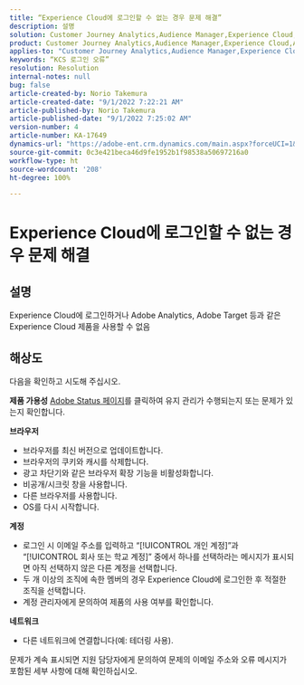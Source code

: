 ```yaml
---
title: “Experience Cloud에 로그인할 수 없는 경우 문제 해결”
description: 설명
solution: Customer Journey Analytics,Audience Manager,Experience Cloud,Analytics,Target
product: Customer Journey Analytics,Audience Manager,Experience Cloud,Analytics,Target
applies-to: "Customer Journey Analytics,Audience Manager,Experience Cloud,Analytics,Target"
keywords: “KCS 로그인 오류”
resolution: Resolution
internal-notes: null
bug: false
article-created-by: Norio Takemura
article-created-date: "9/1/2022 7:22:21 AM"
article-published-by: Norio Takemura
article-published-date: "9/1/2022 7:25:02 AM"
version-number: 4
article-number: KA-17649
dynamics-url: "https://adobe-ent.crm.dynamics.com/main.aspx?forceUCI=1&pagetype=entityrecord&etn=knowledgearticle&id=7d1491cd-c629-ed11-9db1-002248086d3d"
source-git-commit: 0c3e421beca46d9fe1952b1f98538a50697216a0
workflow-type: ht
source-wordcount: '208'
ht-degree: 100%

---
```


# Experience Cloud에 로그인할 수 없는 경우 문제 해결

## 설명

Experience Cloud에 로그인하거나 Adobe Analytics, Adobe Target 등과 같은 Experience Cloud 제품을 사용할 수 없음

## 해상도


다음을 확인하고 시도해 주십시오.

<b>제품 가용성</b>
[ Adobe Status 페이지](https://status.adobe.com)를 클릭하여 유지 관리가 수행되는지 또는 문제가 있는지 확인합니다.

<b>브라우저</b>

- 브라우저를 최신 버전으로 업데이트합니다.
- 브라우저의 쿠키와 캐시를 삭제합니다.
- 광고 차단기와 같은 브라우저 확장 기능을 비활성화합니다.
- 비공개/시크릿 창을 사용합니다.
- 다른 브라우저를 사용합니다.
- OS를 다시 시작합니다.


<b>계정</b>

- 로그인 시 이메일 주소를 입력하고 “[!UICONTROL 개인 계정]”과 “[!UICONTROL 회사 또는 학교 계정]” 중에서 하나를 선택하라는 메시지가 표시되면 아직 선택하지 않은 다른 계정을 선택합니다.
- 두 개 이상의 조직에 속한 멤버의 경우 Experience Cloud에 로그인한 후 적절한 조직을 선택합니다.
- 계정 관리자에게 문의하여 제품의 사용 여부를 확인합니다.


<b>네트워크</b>

- 다른 네트워크에 연결합니다(예: 테더링 사용).


문제가 계속 표시되면 지원 담당자에게 문의하여 문제의 이메일 주소와 오류 메시지가 포함된 세부 사항에 대해 확인하십시오.
